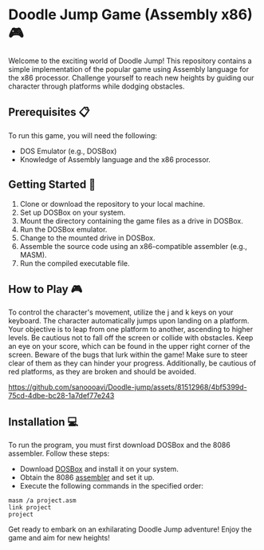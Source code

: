 # Doodle Jump Game (Assembly x86) 🎮

Welcome to the exciting world of Doodle Jump! This repository contains a simple implementation of the popular game using Assembly language for the x86 processor. Challenge yourself to reach new heights by guiding our character through platforms while dodging obstacles.

## Prerequisites 📋

To run this game, you will need the following:

- DOS Emulator (e.g., DOSBox)
- Knowledge of Assembly language and the x86 processor.

## Getting Started 🚀

1. Clone or download the repository to your local machine.
2. Set up DOSBox on your system.
3. Mount the directory containing the game files as a drive in DOSBox.
4. Run the DOSBox emulator.
5. Change to the mounted drive in DOSBox.
6. Assemble the source code using an x86-compatible assembler (e.g., MASM).
7. Run the compiled executable file.

## How to Play 🎮

To control the character's movement, utilize the j and k keys on your keyboard. The character automatically jumps upon landing on a platform. Your objective is to leap from one platform to another, ascending to higher levels. Be cautious not to fall off the screen or collide with obstacles. Keep an eye on your score, which can be found in the upper right corner of the screen.
Beware of the bugs that lurk within the game! Make sure to steer clear of them as they can hinder your progress. Additionally, be cautious of red platforms, as they are broken and should be avoided.

https://github.com/sanoooavi/Doodle-jump/assets/81512968/4bf5399d-75cd-4dbe-bc28-1a7def77e243

## Installation 💻
To run the program, you must first download DOSBox and the 8086 assembler. Follow these steps:

- Download [DOSBox](https://www.dosbox.com/download.php?main=1) and install it on your system.
- Obtain the 8086 [assembler](https://drive.google.com/drive/folders/1akM4UNg6StiVE3ehzEstOgOhEw1JBxA0?usp=drive_open) and set it up.
- Execute the following commands in the specified order:
```
masm /a project.asm
link project
project
```
Get ready to embark on an exhilarating Doodle Jump adventure! Enjoy the game and aim for new heights!

